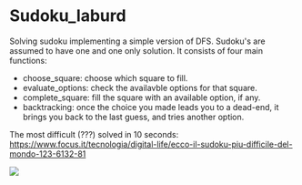 # Sudoku_laburd
Solving sudoku implementing a simple version of DFS.
Sudoku's are assumed to have one and one only solution. It consists of four main functions:
- choose_square: choose which square to fill.
- evaluate_options: check the availavble options for that square.
- complete_square: fill the square with an available option, if any.
- backtracking: once the choice you made leads you to a dead-end, it brings you back to the last guess, and tries another option.

The most difficult (???) solved in 10 seconds: https://www.focus.it/tecnologia/digital-life/ecco-il-sudoku-piu-difficile-del-mondo-123-6132-81

![](https://www.focus.it/site_stored/imgs/0001/011/sudokuinkala.630x360.jpg)
